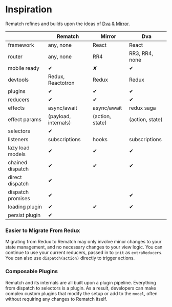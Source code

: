 # Inspiration

Rematch refines and builds upon the ideas of [Dva](github.com/dvajs/dva) & [Mirror](https://github.com/mirrorjs/mirror).

|   | Rematch | Mirror  | Dva  |
|---|---|---|---|
| framework | any, none  | React  | React  |
| router  | any, none  | RR4  | RR3, RR4, none  |
| mobile ready  | ‎✔ | ✘ | ‎✔	|
| devtools | Redux, Reactotron | Redux | Redux |
| plugins | ✔ | ✔ | ✔ |
| reducers | ✔ | ✔ | ✔ |
| effects | async/await | async/await | redux saga |
| effect params | (payload, internals) | (action, state) | (action, state)  |
| selectors | ✔ |   |   |
| listeners | subscriptions | hooks | subscriptions |
| lazy load models | ✔ | ✔ | ✔ |
| chained dispatch | ✔ | ✔ | ✔ |
| direct dispatch | ✔ |  |  |
| dispatch promises | ✔ |   | ✔ |
| loading plugin | ✔ | ✔ | ✔ |
| persist plugin | ✔ |  |  |

### Easier to Migrate From Redux

Migrating from Redux to Rematch may only involve minor changes to your state management, and no necessary changes to your view logic. You can continue to use your current reducers, passed in to `init` as `extraReducers`. You can also use `dispatch(action)` directly to trigger actions.

### Composable Plugins

Rematch and its internals are all built upon a plugin pipeline. Everything from dispatch to selectors is a plugin. As a result, developers can make complex custom plugins that modify the setup or add to the `model`, often without requiring any changes to Rematch itself.
